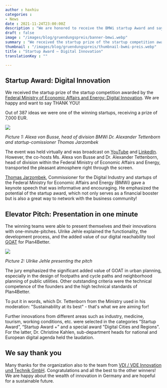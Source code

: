 ```yaml
---
author : haxhiu
categories : 
- News
date : 2021-11-24T23:00:00Z
description : "We are honored to receive the BMWi startup Award and say thank you!"
draft : false
image : "/images/blog/gruendungspreis/banner-bmwi.webp"
summary : "We received the startup prize of the startup competition awarded by the Federal Ministry of Economic Affairs and Energy - Digital Innovation. We are happy and want to say THANK YOU!"
thumbnail : "/images/blog/gruendungspreis/thumbnail-bwmi-preis.webp"
title : "Startup Award – Digital Innovation"
translationKey : ""

---
```

## Startup Award: Digital Innovation

We received the startup prize of the startup competition awarded by the [Federal Ministry of Economic Affairs and Energy: Digital Innovation](https://www.de.digital/DIGITAL/Navigation/EN/Home/home.html "BMWi"). We are happy and want to say THANK YOU!

Out of 387 ideas we were one of the winning startups, receiving a prize of 7,000 EUR.

![](/images/blog/gruendungspreis/moderatoren.webp)

_Picture 1: Alexa von Busse, head of division BMWi Dr. Alexander Tettenborn and startup-comissioner Thomas Jarzombek_

The event was held virtually and was broadcast on [YouTube](https://www.youtube.com/watch?v=rrtAhTyqvEs "Sommerrunde 2021: Preisverleihung") and [LinkedIn](https://www.linkedin.com/events/sommerrunde2021-preisverleihung6863773724685008896/ "Sommerrunde 2021: Preisverleihung"). However, the co-hosts Ms. Alexa von Busse and Dr. Alexander Tettenborn, head of division within the Federal Ministry of Economic Affairs and Energy, transported the pleasant atmosphere right through the screen.

[Thomas Jarzombek](https://www.bmwi.de/Redaktion/EN/Artikel/Curriculum-Vitae/curriculum-vitae-jarzombek.html "Thomas Jarzombek"), Commissioner for the Digital Industry and startups of the Federal Ministry for Economic Affairs and Energy (BMWi) gave a keynote speech that was informative and encouraging. He emphasized the potential of the startup award, which not only serves as a financial booster but is also a great way to network with the business community!

## Elevator Pitch: Presentation in one minute

The winning teams were able to present themselves and their innovations with one-minute-pitches. Ulrike Jehle explained the functionality, the development process, and the added value of our digital reachability tool [GOAT](https://plan4better.de/en/goat/ "GOAT") for Plan4Better.

![](/images/blog/gruendungspreis/pitch.webp)

_Picture 2: Ulrike Jehle presenting the pitch_

The jury emphasized the significant added value of GOAT in urban planning, especially in the design of footpaths and cycle paths and neighborhood planning of public utilities. Other outstanding criteria were the technical competence of the founders and the high technical standards of Plan4Better.

To put it in words, which Dr. Tettenborn from the Ministry used in his moderation: "Sustainability at its best" - that's what we are aiming for!

Further innovations from different areas such as industry, medicine, tourism, working conditions, etc. were selected in the categories “Startup Award”, “Startup Award +” and a special award "Digital Cities and Regions". For the latter, Dr. Christine Kahlen, sub-department heads for national and European digital agenda held the laudation.

## We say thank you

Many thanks for the organization also to the team from [VDI / VDE Innovation und Technik GmbH](https://vdivde-it.de/en/company "VDI/VDE"). Congratulations and all the best to the other winners! We are happy about the wealth of innovation in Germany and are hopeful for a sustainable future.